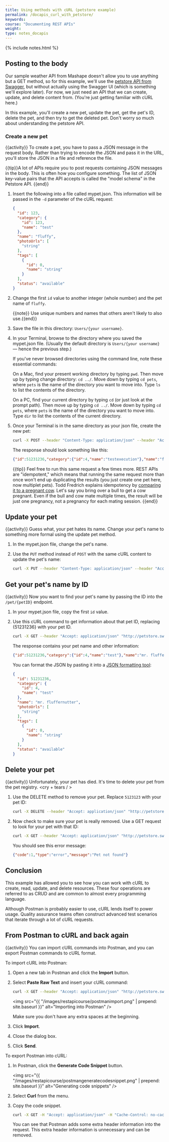 ```yaml
---
title: Using methods with cURL (petstore example)
permalink: /docapis_curl_with_petstore/
keywords: 
course: "Documenting REST APIs"
weight: 
type: notes_docapis
---
```

{% include notes.html %}

## Posting to the body

Our sample weather API from Mashape doesn't allow you to use anything but a GET method, so for this example, we'll use the [petstore API from Swagger](http://petstore.swagger.io/), but without actually using the Swagger UI (which is something we'll explore later). For now, we just need an API that we can create, update, and delete content from. (You're just getting familiar with cURL here.)

In this example, you'll create a new pet, update the pet, get the pet's ID, delete the pet, and then try to get the deleted pet. Don't worry so much about understanding the petstore API.

### Create a new pet
{{activity}}
To create a pet, you have to pass a JSON message in the request body. Rather than trying to encode the JSON and pass it in the URL, you'll store the JSON in a file and reference the file.

{{tip}}A lot of APIs require you to post requests containing JSON messages in the body. This is often how you configure something. The list of JSON key-value pairs that the API accepts is called the "model schema" in the Petstore API. {{end}}

1. Insert the following into a file called mypet.json. This information will be passed in the `-d` parameter of the cURL request:

    ```json
    {
      "id": 123,
      "category": {
        "id": 123,
        "name": "test"
      },
      "name": "fluffy",
      "photoUrls": [
        "string"
      ],
      "tags": [
        {
          "id": 0,
          "name": "string"
        }
      ],
      "status": "available"
    }
    ```

2. Change the first `id` value to another integer (whole number) and the pet name of `fluffy`.

    {{note}} Use unique numbers and names that others aren't likely to also use.{{end}}

3. Save the file in this directory: `Users/{your username}`.
4. In your Terminal, browse to the directory where you saved the mypet.json file. (Usually the default directory is `Users/{your username}` &mdash; hence the previous step.)

    If you've never browsed directories using the command line, note these essential commands:

    On a Mac, find your present working directory by typing `pwd`. Then move up by typing change directory: `cd ../`. Move down by typing `cd pets`, where `pets` is the name of the directory you want to move into. Type `ls` to list the contents of the directory.

    On a PC, find your current directory by typing `cd` (or just look at the prompt path). Then move up by typing `cd ../`. Move down by typing `cd pets`, where `pets` is the name of the directory you want to move into. Type `dir` to list the contents of the current directory.

3. Once your Terminal is in the same directory as your json file, create the new pet:

    ```bash
    curl -X POST --header "Content-Type: application/json" --header "Accept: application/json" -d @mypet.json "http://petstore.swagger.io/v2/pet"
    ```

    The response should look something like this:

    ```json
    {"id":51231236,"category":{"id":4,"name":"testexecution"},"name":"fluffernutter","photoUrls":["string"],"tags":[{"id":0,"name":"string"}],"status":"available"}
    ```

    {{tip}} Feel free to run this same request a few times more. REST APIs are "idempotent," which means that running the same request more than once won't end up duplicating the results (you just create one pet here, now multiplet pets). Todd Fredrich explains idempotency by <a href="http://www.restapitutorial.com/lessons/idempotency.html">comparing it to a pregnant cow</a>. Let's say you bring over a bull to get a cow pregnant. Even if the bull and cow mate multiple times, the result will be just one pregnancy, not a pregnancy for each mating session. {{end}}

## Update your pet
{{activity}}
Guess what, your pet hates its name. Change your pet's name to something more formal using the update pet method.

1. In the mypet.json file, change the pet's name.
2. Use the `PUT` method instead of `POST` with the same cURL content to update the pet's name:

    ```bash
    curl -X PUT --header "Content-Type: application/json" --header "Accept: application/json" -d @mypet.json "http://petstore.swagger.io/v2/pet"
    ```

## Get your pet's name by ID
{{activity}}
Now you want to find your pet's name by passing the ID into the `/pet/{petID}` endpoint.

1. In your mypet.json file, copy the first `id` value.
2. Use this cURL command to get information about that pet ID, replacing {51231236} with your pet ID.

    ```bash
    curl -X GET --header "Accept: application/json" "http://petstore.swagger.io/v2/pet/51231236"
    ```

    The response contains your pet name and other information:

    ```json
    {"id":51231236,"category":{"id":4,"name":"test"},"name":"mr. fluffernutter","photoUrls":["string"],"tags":[{"id":0,"name":"string"}],"status":"available"}
    ```

    You can format the JSON by pasting it into a [JSON formatting tool](http://jsonprettyprint.com/):

    ```json
    {
      "id": 51231236,
      "category": {
        "id": 4,
        "name": "test"
      },
      "name": "mr. fluffernutter",
      "photoUrls": [
        "string"
      ],
      "tags": [
        {
          "id": 0,
          "name": "string"
        }
      ],
      "status": "available"
    }
    ```

## Delete your pet
{{activity}}
Unfortunately, your pet has died. It's time to delete your pet from the pet registry. &lt;cry + tears / &gt;

1. Use the DELETE method to remove your pet. Replace `5123123` with your pet ID:

    ```bash
    curl -X DELETE --header "Accept: application/json" "http://petstore.swagger.io/v2/pet/5123123"
    ```

2. Now check to make sure your pet is really removed. Use a GET request to look for your pet with that ID:

    ```bash
    curl -X GET --header "Accept: application/json" "http://petstore.swagger.io/v2/pet/5123123"
    ```

    You should see this error message:

    ```json
    {"code":1,"type":"error","message":"Pet not found"}
    ```

## Conclusion

This example has allowed you to see how you can work with cURL to create, read, update, and delete resources. These four operations are referred to as CRUD and are common to almost every programming language.

Although Postman is probably easier to use, cURL lends itself to power usage. Quality assurance teams often construct advanced test scenarios that iterate through a lot of cURL requests.

## From Postman to cURL and back again
{{activity}}
You can import cURL commands into Postman, and you can export Postman commands to cURL format.

To import cURL into Postman:

1. Open a new tab in Postman and click the **Import** button.
2. Select **Paste Raw Text** and insert your cURL command:

    ```bash
    curl -X GET --header "Accept: application/json" "http://petstore.swagger.io/v2/pet/5123123"
    ```

    <img src="{{ "/images/restapicourse/postmanimport.png" | prepend: site.baseurl }}" alt="Importing into Postman" />

    Make sure you don't have any extra spaces at the beginning.

3. Click **Import**.
4. Close the dialog box.
5. Click **Send**.

To export Postman into cURL:

1. In Postman, click the **Generate Code Snippet** button.

    <img src="{{ "/images/restapicourse/postmangeneratecodesnippet.png" | prepend: site.baseurl }}" alt="Generating code snippets" />

2. Select **Curl** from the menu.
3. Copy the code snippet.

    ```bash
    curl -X GET -H "Accept: application/json" -H "Cache-Control: no-cache" -H "Postman-Token: e40c8069-21db-916e-9a94-0b9a42b39e1b" 'http://petstore.swagger.io/v2/pet/5123123'
    ```

    You can see that Postman adds some extra header information into the request. This extra header information is unnecessary and can be removed.



